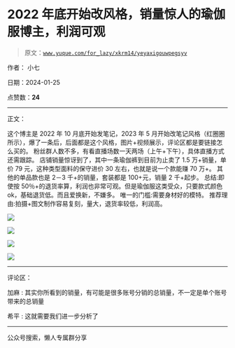 # 2022 年底开始改风格，销量惊人的瑜伽服博主，利润可观

> 原文：[`www.yuque.com/for_lazy/xkrm14/yeyaxigouwpegsyv`](https://www.yuque.com/for_lazy/xkrm14/yeyaxigouwpegsyv)

作者： 小七

日期：2024-01-25

点赞数：**24**

* * *

正文：

这个博主是 2022 年 10 月底开始发笔记，2023 年 5 月开始改笔记风格（红圈圈所示），爆了一条后，后面都是这个风格，图片+视频展示，评论区都是要链接怎么买的。
粉丝群人数不多，有看直播场数一天两场（上午+下午），具体直播方式还需跟踪。
店铺销量惊讶到了，其中一条瑜伽裤到目前为止卖了 1.5 万+销量，单价 79 元，这种类型面料的保守进价 30 左右，也就是说一个款能赚 70 万+。
其他的单品款也是 2－3 千+的销量，套装都是 100+元，销量 2 千+起步。
总结:即使按 50％+的退货率算，利润也非常可观。但是瑜伽服这类受众，只要款式颜色 ok，基础退货低。而且爱换新，不嫌多。 唯一的门槛:需要身材好的模特。
推荐理由:拍摄+图文制作容易复刻，量大，退货率较低，利润高。

![](img/e1822642adc3507913339e59a04dda65.png)

![](img/a944d5e1a49b6b28019eae2663ec2a9c.png)

![](img/e9b65f6e081d430903b6e78b1f91a99d.png)

![](img/ed5efbcc37f5b6a0df917247712a9ba3.png)

* * *

评论区：

加麻 : 其实你所看到的销量，有可能是很多账号分销的总销量，不一定是单个账号带来的总销量

希平 : 这就需要我们进一步分析了

* * *

公众号搜索，懒人专属群分享